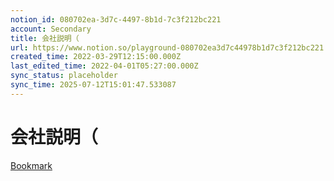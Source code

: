 ```yaml
---
notion_id: 080702ea-3d7c-4497-8b1d-7c3f212bc221
account: Secondary
title: 会社説明（
url: https://www.notion.so/playground-080702ea3d7c44978b1d7c3f212bc221
created_time: 2022-03-29T12:15:00.000Z
last_edited_time: 2022-04-01T05:27:00.000Z
sync_status: placeholder
sync_time: 2025-07-12T15:01:47.533087
---
```

# 会社説明（

[Bookmark](https://meet.google.com/wmn-gzpw-nrq)